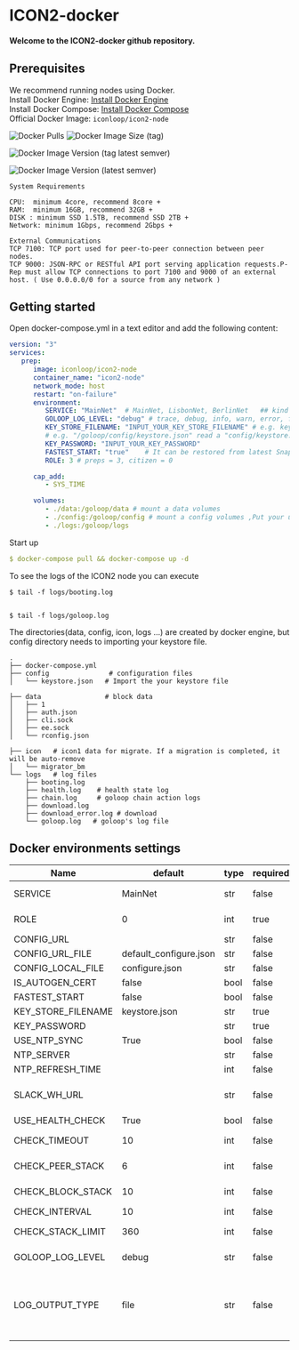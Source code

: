 # ICON2-docker

#### Welcome to the ICON2-docker github repository.

## Prerequisites

We recommend running nodes using Docker. <br>
Install Docker Engine: [Install Docker Engine](https://docs.docker.com/engine/install/) <br>
Install Docker Compose: [Install Docker Compose](https://docs.docker.com/compose/install/) <br>
Official Docker Image:  `iconloop/icon2-node`

![Docker Pulls](https://img.shields.io/docker/pulls/iconloop/icon2-node)
![Docker Image Size (tag)](https://img.shields.io/docker/image-size/iconloop/icon2-node/latest)

![Docker Image Version (tag latest semver)](https://img.shields.io/docker/v/iconloop/icon2-node/latest?logo=icon&label=Production)

![Docker Image Version (latest semver)](https://img.shields.io/docker/v/iconloop/icon2-node?logo=icon&label=Development)



```
System Requirements 

CPU:  minimum 4core, recommend 8core +
RAM:  minimum 16GB, recommend 32GB + 
DISK : minimum SSD 1.5TB, recommend SSD 2TB + 
Network: minimum 1Gbps, recommend 2Gbps +

External Communications 
TCP 7100: TCP port used for peer-to-peer connection between peer nodes.
TCP 9000: JSON-RPC or RESTful API port serving application requests.P-Rep must allow TCP connections to port 7100 and 9000 of an external host. ( Use 0.0.0.0/0 for a source from any network )
```

## Getting started

Open docker-compose.yml in a text editor and add the following content:

```yaml
version: "3"
services:
   prep:
      image: iconloop/icon2-node
      container_name: "icon2-node"
      network_mode: host
      restart: "on-failure"
      environment:
         SERVICE: "MainNet"  # MainNet, LisbonNet, BerlinNet   ## kind of network type 
         GOLOOP_LOG_LEVEL: "debug" # trace, debug, info, warn, error, fatal, panic          
         KEY_STORE_FILENAME: "INPUT_YOUR_KEY_STORE_FILENAME" # e.g. keystore.json read a config/keystore.json
         # e.g. "/goloop/config/keystore.json" read a "config/keystore.json" of host machine
         KEY_PASSWORD: "INPUT_YOUR_KEY_PASSWORD"
         FASTEST_START: "true"    # It can be restored from latest Snapshot DB.
         ROLE: 3 # preps = 3, citizen = 0

      cap_add:
         - SYS_TIME

      volumes:         
         - ./data:/goloop/data # mount a data volumes
         - ./config:/goloop/config # mount a config volumes ,Put your used keystore file here.     
         - ./logs:/goloop/logs

```


Start up

```yaml
$ docker-compose pull && docker-compose up -d
```





To see the logs of the ICON2 node you can execute

```
$ tail -f logs/booting.log


$ tail -f logs/goloop.log
```


The directories(data, config, icon, logs …) are created by docker engine, but config directory needs to importing your keystore file.

```
.
├── docker-compose.yml 
├── config               # configuration files                         
│   └── keystore.json   # Import the your keystore file

├── data                # block data
│   ├── 1
│   ├── auth.json
│   ├── cli.sock
│   ├── ee.sock
│   └── rconfig.json

├── icon   # icon1 data for migrate. If a migration is completed, it will be auto-remove
│   └── migrator_bm
└── logs   # log files
    ├── booting.log   
    ├── health.log    # health state log
    ├── chain.log     # goloop chain action logs
    ├── download.log
    ├── download_error.log # download  
    └── goloop.log   # goloop's log file
```




## Docker environments settings

| Name               | default                | type | required | description                                                                                                                                                                                                      |
|--------------------|------------------------|------|----------|------------------------------------------------------------------------------------------------------------------------------------------------------------------------------------------------------------------|
| SERVICE            | MainNet                | str  | false    | Service Name - (MainNet, LisbonNet, BerlinNet)                                                                                                                                                                   |
| ROLE               | 0                      | int  | true     | Role of running node. 0: Citizen, 3: P-Rep                                                                                                                                                                       |
| CONFIG_URL         |                        | str  | false    |                                                                                                                                                                                                                  |
| CONFIG_URL_FILE    | default_configure.json | str  | false    |                                                                                                                                                                                                                  |
| CONFIG_LOCAL_FILE  | configure.json         | str  | false    |                                                                                                                                                                                                                  |
| IS_AUTOGEN_CERT    | false                  | bool | false    | Automatically generate certificates                                                                                                                                                                              |
| FASTEST_START      | false                  | bool | false    | Download snapshot DB                                                                                                                                                                                             |
| KEY_STORE_FILENAME | keystore.json          | str  | true     | keystore.json file name                                                                                                                                                                                          |
| KEY_PASSWORD       |                        | str  | true     | password of keystore.json file                                                                                                                                                                                   |
| USE_NTP_SYNC       | True                   | bool | false    | Whether to use NTP in container                                                                                                                                                                                  |
| NTP_SERVER         |                        | str  | false    | NTP Server                                                                                                                                                                                                       |
| NTP_REFRESH_TIME   |                        | int  | false    | ntp refresh time                                                                                                                                                                                                 |
| SLACK_WH_URL       |                        | str  | false    | slack web hook url - If a problem occurs, you can receive an alarm with a slack.                                                                                                                                 |
| USE_HEALTH_CHECK   | True                   | bool | false    | Whether to use health check                                                                                                                                                                                      |
| CHECK_TIMEOUT      | 10                     | int  | false    | sec - TIMEOUT when calling REST API for monitoring                                                                                                                                                               |
| CHECK_PEER_STACK   | 6                      | int  | false    | sec - Stack value to check the peer for monitoring.                                                                                                                                                              |
| CHECK_BLOCK_STACK  | 10                     | int  | false    | sec - Stack value to check the block for monitoring.                                                                                                                                                             |
| CHECK_INTERVAL     | 10                     | int  | false    | sec - check interval for monitoring                                                                                                                                                                              |
| CHECK_STACK_LIMIT  | 360                    | int  | false    | count - count- Restart container when stack value is reached                                                                                                                                                     |
| GOLOOP_LOG_LEVEL   | debug                  | str  | false    | Log Level - (trace,debug,info,warn,error,fatal,panic                                                                                                                                                             |       
| LOG_OUTPUT_TYPE    | file                   | str  | false    | These settings are for categorizing goloop logs by type. When set to "split," only goloop errors are stored in the "error.log" file. Setting it to "debug" outputs all logs to the console. (file, split, debug) |

